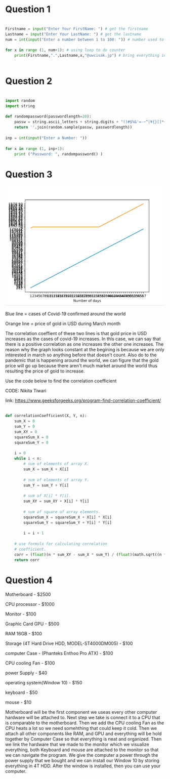 # Question 1

```.py

Firstname = input("Enter Your FirstName: ") # get the firstname
Lastname = input("Enter Your LastName: ") # get the lastname
num = int(input("Enter a number between 1 to 100: ")) # number used to generate the emails

for x in range (1, num+1): # using loop to do counter
    print(Firstname,".",Lastname,x,"@uwcisak.jp") # bring everything in one print, it will continue until num reach the input



```

# Question 2

```.py

import random
import string

def randompassword(passwordlength=20):
    passw = string.ascii_letters + string.digits + "()#$%&'=-~^|¥{}[]*+><?;:!"
    return ''.join(random.sample(passw, passwordlength))

inp = int(input("Enter a Number: "))

for x in range (1, inp+1):
    print ("Password: ", randompassword() )

```

# Question 3

![MartialDec](goldprice.png)

Blue line = cases of Covid-19 confirmed around the world

Orange line = price of gold in USD during March month

The correlation coeffient of these two lines is that gold price in USD increases as the cases of covid-19 increases. In this case, we can say that there is a positive correlation as one increases the other one increases. The reason why the graph looks constant at the begining is because we are only interested in march so anything before that doesn't count. Also do to the pandemic that is happening around the world, we can figure that the gold price will go up because there aren't much market around the world thus resulting the price of gold to increase. 


Use the code below to find the correlation coefficient

CODE: Nikita Tiwari 

link: https://www.geeksforgeeks.org/program-find-correlation-coefficient/

```.py

def correlationCoefficient(X, Y, n):
    sum_X = 0
    sum_Y = 0
    sum_XY = 0
    squareSum_X = 0
    squareSum_Y = 0

    i = 0
    while i < n:
        # sum of elements of array X.
        sum_X = sum_X + X[i]

        # sum of elements of array Y.
        sum_Y = sum_Y + Y[i]

        # sum of X[i] * Y[i].
        sum_XY = sum_XY + X[i] * Y[i]

        # sum of square of array elements.
        squareSum_X = squareSum_X + X[i] * X[i]
        squareSum_Y = squareSum_Y + Y[i] * Y[i]

        i = i + 1

    # use formula for calculating correlation
    # coefficient.
    corr = (float)(n * sum_XY - sum_X * sum_Y) / (float)(math.sqrt((n * squareSum_X - sum_X * sum_X) * (n * squareSum_Y - sum_Y * sum_Y)))
    return corr


```

# Question 4

Motherboard - $2500

CPU processor - $1000

Monitor - $100

Graphic Card GPU - $500

RAM 16GB - $100

Storage (4T Hard Drive HDD, MODEL-ST4000DM005) - $100

computer Case - (Phanteks Enthoo Pro ATX) - $100

CPU cooling Fan - $100

power Supply - $40

operating system(Window 10) - $150

keyboard - $50

mouse - $10


Motherboard will be the first component we useas every other computer hardware will be attached to. Next step we take is 
connect it to a CPU that is comparable to the motherboard. Then we add the CPU cooling Fan as the CPU heats a lot so we need somehthing that could keep it cold. Then we attach all other components like RAM, and GPU and everything will be hold together by Computer Case so that everything is neat and organized. Then we link the hardware that we made to the monitor which we visualize everything, both Keyboard and mouse are attached to the monitor so that we can navigate the program. We give the computer a power through the power supply that we bought and we can install our Window 10 by storing everything in 4T HDD. After the window is installed, then you can use your computer. 
